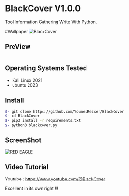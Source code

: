 # BlackCover V1.0.0

Tool Information Gathering Write With Python.

#Wallpaper
![BlackCover](https://s2.uupload.ir/files/mrrobotpostimag01-740x877_b2h6.jpg)

## PreView
<pre>
</pre>


## Operating Systems Tested
- Kali Linux 2021
- ubuntu 2023

## Install
```bash
$- git clone https://github.com/YounesRezxer/BlackCover
$- cd BlackCover
$- pip3 install -r requirements.txt
$- python3 blackcover.py
```

## ScreenShot
![RED EAGLE](https://s2.uupload.ir/files/wallpaper_zpt1.png)

## Video Tutorial
Youtube : https://www.youtube.com/@BlackCover

Excellent in its own right !!!
